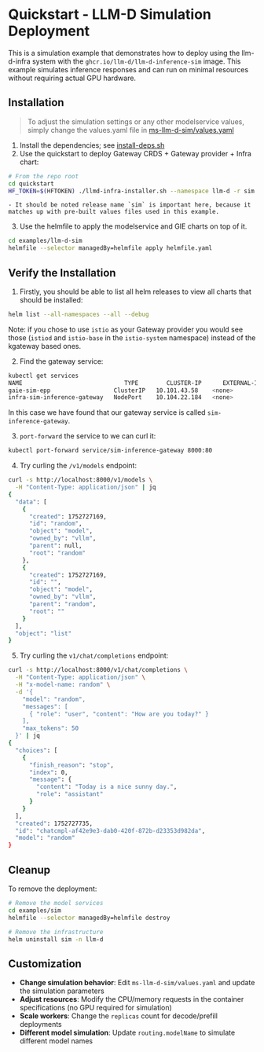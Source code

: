 # Quickstart - LLM-D Simulation Deployment

This is a simulation example that demonstrates how to deploy using the llm-d-infra system with the `ghcr.io/llm-d/llm-d-inference-sim` image. This example simulates inference responses and can run on minimal resources without requiring actual GPU hardware.

## Installation

> To adjust the simulation settings or any other modelservice values, simply change the values.yaml file in [ms-llm-d-sim/values.yaml](ms-llm-d-sim/values.yaml)

1. Install the dependencies; see [install-deps.sh](../../install-deps.sh)
2. Use the quickstart to deploy Gateway CRDS + Gateway provider + Infra chart:

```bash
# From the repo root
cd quickstart
HF_TOKEN=$(HFTOKEN) ./llmd-infra-installer.sh --namespace llm-d -r sim --gateway kgateway
```

    - It should be noted release name `sim` is important here, because it matches up with pre-built values files used in this example.

3. Use the helmfile to apply the modelservice and GIE charts on top of it.

```bash
cd examples/llm-d-sim
helmfile --selector managedBy=helmfile apply helmfile.yaml
```

## Verify the Installation

1. Firstly, you should be able to list all helm releases to view all charts that should be installed:

```bash
helm list --all-namespaces --all --debug
```

Note: if you chose to use `istio` as your Gateway provider you would see those (`istiod` and `istio-base` in the `istio-system` namespace) instead of the kgateway based ones.

2. Find the gateway service:

```bash
kubectl get services
NAME                             TYPE        CLUSTER-IP      EXTERNAL-IP   PORT(S)             AGE
gaie-sim-epp                  ClusterIP   10.101.43.58    <none>        9002/TCP,9090/TCP   29m
infra-sim-inference-gateway   NodePort    10.104.22.184   <none>        80:31233/TCP        95m
```

In this case we have found that our gateway service is called `sim-inference-gateway`.

3. `port-forward` the service to we can curl it:

```bash
kubectl port-forward service/sim-inference-gateway 8000:80
```

4. Try curling the `/v1/models` endpoint:

```bash
curl -s http://localhost:8000/v1/models \
  -H "Content-Type: application/json" | jq
{
  "data": [
    {
      "created": 1752727169,
      "id": "random",
      "object": "model",
      "owned_by": "vllm",
      "parent": null,
      "root": "random"
    },
    {
      "created": 1752727169,
      "id": "",
      "object": "model",
      "owned_by": "vllm",
      "parent": "random",
      "root": ""
    }
  ],
  "object": "list"
}
```

5. Try curling the `v1/chat/completions` endpoint:

```bash
curl -s http://localhost:8000/v1/chat/completions \
  -H "Content-Type: application/json" \
  -H "x-model-name: random" \
  -d '{
    "model": "random",
    "messages": [
      { "role": "user", "content": "How are you today?" }
    ],
    "max_tokens": 50
  }' | jq
{
  "choices": [
    {
      "finish_reason": "stop",
      "index": 0,
      "message": {
        "content": "Today is a nice sunny day.",
        "role": "assistant"
      }
    }
  ],
  "created": 1752727735,
  "id": "chatcmpl-af42e9e3-dab0-420f-872b-d23353d982da",
  "model": "random"
}
```

## Cleanup

To remove the deployment:

```bash
# Remove the model services
cd examples/sim
helmfile --selector managedBy=helmfile destroy

# Remove the infrastructure
helm uninstall sim -n llm-d
```

## Customization

- **Change simulation behavior**: Edit `ms-llm-d-sim/values.yaml` and update the simulation parameters
- **Adjust resources**: Modify the CPU/memory requests in the container specifications (no GPU required for simulation)
- **Scale workers**: Change the `replicas` count for decode/prefill deployments
- **Different model simulation**: Update `routing.modelName` to simulate different model names
